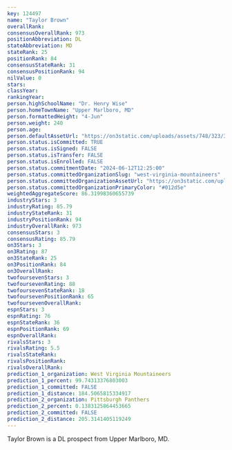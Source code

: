 ```yaml
---
key: 124497
name: "Taylor Brown"
overallRank: 
consensusOverallRank: 973
positionAbbreviation: DL
stateAbbreviation: MD
stateRank: 25
positionRank: 84
consensusStateRank: 31
consensusPositionRank: 94
nilValue: 0
stars: 
classYear: 
rankingYear: 
person.highSchoolName: "Dr. Henry Wise"
person.homeTownName: "Upper Marlboro, MD"
person.formattedHeight: "4-Jun"
person.weight: 240
person.age: 
person.defaultAssetUrl: "https://on3static.com/uploads/assets/748/323/323748.jpg"
person.status.isCommitted: TRUE
person.status.isSigned: FALSE
person.status.isTransfer: FALSE
person.status.isEnrolled: FALSE
person.status.commitmentDate: "2024-06-12T12:25:00"
person.status.committedOrganizationSlug: "west-virginia-mountaineers"
person.status.committedOrganizationAssetUrl: "https://on3static.com/uploads/assets/789/149/149789.svg"
person.status.committedOrganizationPrimaryColor: "#012d5e"
weightedAggregateScore: 86.31998360655739
industryStars: 3
industryRating: 85.79
industryStateRank: 31
industryPositionRank: 94
industryOverallRank: 973
consensusStars: 3
consensusRating: 85.79
on3Stars: 3
on3Rating: 87
on3StateRank: 25
on3PositionRank: 84
on3OverallRank: 
twofoursevenStars: 3
twofoursevenRating: 88
twofoursevenStateRank: 18
twofoursevenPositionRank: 65
twofoursevenOverallRank: 
espnStars: 3
espnRating: 76
espnStateRank: 36
espnPositionRank: 69
espnOverallRank: 
rivalsStars: 3
rivalsRating: 5.5
rivalsStateRank: 
rivalsPositionRank: 
rivalsOverallRank: 
prediction_1_organization: West Virginia Mountaineers
prediction_1_percent: 99.74313376803003
prediction_1_committed: FALSE
prediction_1_distance: 184.5065815334917
prediction_2_organization: Pittsburgh Panthers
prediction_2_percent: 0.1383125864453665
prediction_2_committed: FALSE
prediction_2_distance: 205.3141405119249
---
```

Taylor Brown is a DL prospect from Upper Marlboro, MD.